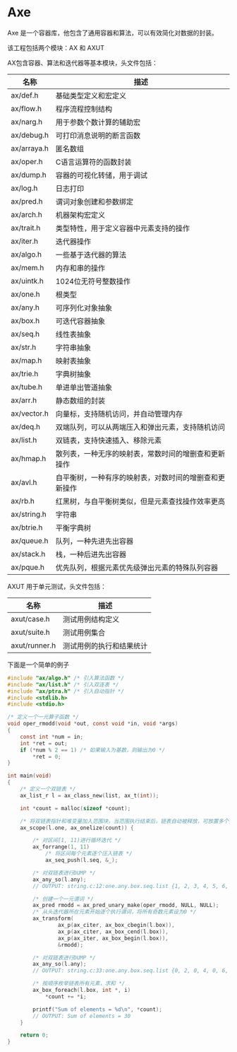 # Axe #

Axe 是一个容器库，他包含了通用容器和算法，可以有效简化对数据的封装。

该工程包括两个模块：AX 和 AXUT

AX包含容器、算法和迭代器等基本模块，头文件包括：

| 名称          | 描述 |
|---            |---   |
| ax/def.h      | 基础类型定义和宏定义 |
| ax/flow.h     | 程序流程控制结构 |
| ax/narg.h     | 用于参数个数计算的辅助宏 |
| ax/debug.h    | 可打印消息说明的断言函数 |
| ax/arraya.h   | 匿名数组 |
| ax/oper.h     | C语言运算符的函数封装 |
| ax/dump.h     | 容器的可视化转储，用于调试 |
| ax/log.h      | 日志打印 |
| ax/pred.h     | 谓词对象创建和参数绑定 |
| ax/arch.h     | 机器架构宏定义 |
| ax/trait.h    | 类型特性，用于定义容器中元素支持的操作 |
| ax/iter.h     | 迭代器操作 |
| ax/algo.h     | 一些基于迭代器的算法 |
| ax/mem.h      | 内存和串的操作 |
| ax/uintk.h    | 1024位无符号整数操作 |
| ax/one.h      | 根类型 |
| ax/any.h      | 可序列化对象抽象 |
| ax/box.h      | 可迭代容器抽象 |
| ax/seq.h      | 线性表抽象 |
| ax/str.h      | 字符串抽象 |
| ax/map.h      | 映射表抽象 |
| ax/trie.h     | 字典树抽象 |
| ax/tube.h     | 单进单出管道抽象 |
| ax/arr.h      | 静态数组的封装 |
| ax/vector.h   | 向量标，支持随机访问，并自动管理内存 |
| ax/deq.h      | 双端队列，可以从两端压入和弹出元素，支持随机访问 |
| ax/list.h     | 双链表，支持快速插入、移除元素 |
| ax/hmap.h     | 散列表，一种无序的映射表，常数时间的增删查和更新操作 |
| ax/avl.h      | 自平衡树，一种有序的映射表，对数时间的增删查和更新操作 |
| ax/rb.h       | 红黑树，与自平衡树类似，但是元素查找操作效率更高 |
| ax/string.h   | 字符串 |
| ax/btrie.h    | 平衡字典树 |
| ax/queue.h    | 队列，一种先进先出容器 |
| ax/stack.h    | 栈，一种后进先出容器 |
| ax/pque.h     | 优先队列，根据元素优先级弹出元素的特殊队列容器 |

AXUT 用于单元测试，头文件包括：

| 名称          | 描述 |
|---            |---   |
| axut/case.h   | 测试用例结构定义 |
| axut/suite.h  | 测试用例集合 |
| axut/runner.h | 测试用例的执行和结果统计 |

下面是一个简单的例子

```c
#include "ax/algo.h" /* 引入算法函数 */
#include "ax/list.h" /* 引入双连表 */
#include "ax/ptra.h" /* 引入自动指针 */
#include <stdlib.h>
#include <stdio.h>

/* 定义一个一元算子函数 */
void oper_rmodd(void *out, const void *in, void *args)
{
	const int *num = in;
    int *ret = out;
	if (*num % 2 == 1) /* 如果输入为基数，则输出为0 */
		*ret = 0;
}

int main(void)
{
	/* 定义一个双链表 */
	ax_list_r l = ax_class_new(list, ax_t(int));

	int *count = malloc(sizeof *count);

	/* 将双链表指针和堆变量加入范围块，当范围执行结束后，链表自动被释放，可放置多个指针 */
	ax_scope(l.one, ax_onelize(count)) {

		/* 对区间[1, 11)进行循环迭代 */
		ax_forrange(1, 11)
			/* 将区间每个元素逐个压入链表 */
			ax_seq_push(l.seq, &_);

		/* 对双链表进行DUMP */
		ax_any_so(l.any);
		// OUTPUT: string.c:12:one.any.box.seq.list {1, 2, 3, 4, 5, 6, 7, 8, 9, 10}

		/* 创建一个一元谓词 */
		ax_pred rmodd = ax_pred_unary_make(oper_rmodd, NULL, NULL);
		/* 从头迭代器所在元素开始逐个执行谓词，将所有奇数元素设为0 */
		ax_transform(
				ax_p(ax_citer, ax_box_cbegin(l.box)),
				ax_p(ax_citer, ax_box_cend(l.box)),
				ax_p(ax_iter, ax_box_begin(l.box)),
				&rmodd);

		/* 对双链表进行DUMP */
		ax_any_so(l.any);
		// OUTPUT: string.c:33:one.any.box.seq.list {0, 2, 0, 4, 0, 6, 0, 8, 0, 10}

		/* 按顺序枚举链表所有元素，求和 */
		ax_box_foreach(l.box, int *, i)
			*count += *i;

		printf("Sum of elements = %d\n", *count);
		// OUTPUT: Sum of elements = 30
	}

	return 0;
}
```
